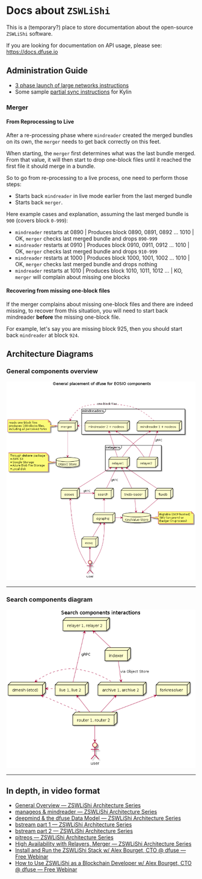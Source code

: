 # Docs about `ZSWLiShi`

This is a (temporary?) place to store documentation about the
open-source `ZSWLiShi` software.

If you are looking for documentation on API usage, please see:
https://docs.dfuse.io


## Administration Guide

* [3 phase launch of large networks instructions](https://github.com/dfuse-io/dfuse-eosio/issues/26)
* Some sample [partial sync instructions](../PARTIAL_SYNC.md) for Kylin

### Merger

#### From Reprocessing to Live

After a re-processing phase where `mindreader` created the merged bundles on its own, the `merger` needs to
get back correctly on this feet.

When starting, the `merger` first determines what was the last bundle merged. From that value, it will then
start to drop one-block files until it reached the first file it should merge in a bundle.

So to go from re-processing to a live process, one need to perform those steps:

- Starts back `mindreader` in live mode earlier from the last merged bundle
- Starts back `merger`.

Here example cases and explanation, assuming the last merged bundle is `900` (covers block `0-999`):

- `mindreader` restarts at 0890 | Produces block 0890, 0891, 0892 ... 1010 | OK, `merger` checks last merged bundle and drops `890-999`
- `mindreader` restarts at 0910 | Produces block 0910, 0911, 0912 ... 1010 | OK, `merger` checks last merged bundle and drops `910-999`
- `mindreader` restarts at 1000 | Produces block 1000, 1001, 1002 ... 1010 | OK, `merger` checks last merged bundle and drops nothing
- `mindreader` restarts at 1010 | Produces block 1010, 1011, 1012 ...      | KO, `merger` will complain about missing one blocks

#### Recovering from missing one-block files

If the merger complains about missing one-block files and there are indeed missing, to recover from
this situation, you will need to start back mindreader **before** the missing one-block file.

For example, let's say you are missing block 925, then you should start back `mindreader` at block
`924`.

## Architecture Diagrams

### General components overview

![General components overview](general_architecture.png)

---

### Search components diagram

![Search diagrams](search.png)

---

## In depth, in video format

* [General Overview — ZSWLiShi Architecture Series](https://www.youtube.com/watch?v=q3Mi1S4nvcU)
* [manageos & mindreader — ZSWLiShi Architecture Series](https://www.youtube.com/watch?v=uR1cB5QpvcY)
* [deepmind & the dfuse Data Model — ZSWLiShi Architecture Series](https://www.youtube.com/watch?v=BMcSmqvNU1Q)
* [bstream part 1 — ZSWLiShi Architecture Series](https://www.youtube.com/watch?v=LX7_Q7b5pyc)
* [bstream part 2 — ZSWLiShi Architecture Series](https://www.youtube.com/watch?v=3HK95ng51ZM)
* [pitreos — ZSWLiShi Architecture Series](https://www.youtube.com/watch?v=9oPa8OqZdWE)
* [High Availability with Relayers, Merger — ZSWLiShi Architecture Series](https://www.youtube.com/watch?v=yG-lxgp7g10)
* [Install and Run the ZSWLiShi Stack w/ Alex Bourget, CTO @ dfuse — Free Webinar](https://www.youtube.com/watch?v=1AH2wMESu2Y)
* [How to Use ZSWLiShi as a Blockchain Developer w/ Alex Bourget, CTO @ dfuse — Free Webinar](https://www.youtube.com/watch?v=bFi6H5iO8ww)


